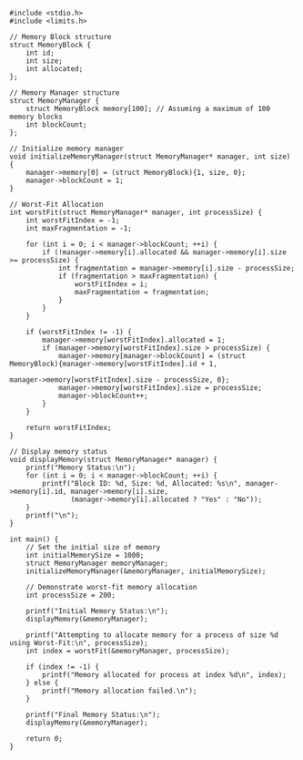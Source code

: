     #include <stdio.h>
    #include <limits.h>
    
    // Memory Block structure
    struct MemoryBlock {
        int id;
        int size;
        int allocated;
    };
    
    // Memory Manager structure
    struct MemoryManager {
        struct MemoryBlock memory[100]; // Assuming a maximum of 100 memory blocks
        int blockCount;
    };
    
    // Initialize memory manager
    void initializeMemoryManager(struct MemoryManager* manager, int size) {
        manager->memory[0] = (struct MemoryBlock){1, size, 0};
        manager->blockCount = 1;
    }
    
    // Worst-Fit Allocation
    int worstFit(struct MemoryManager* manager, int processSize) {
        int worstFitIndex = -1;
        int maxFragmentation = -1;
    
        for (int i = 0; i < manager->blockCount; ++i) {
            if (!manager->memory[i].allocated && manager->memory[i].size >= processSize) {
                int fragmentation = manager->memory[i].size - processSize;
                if (fragmentation > maxFragmentation) {
                    worstFitIndex = i;
                    maxFragmentation = fragmentation;
                }
            }
        }
    
        if (worstFitIndex != -1) {
            manager->memory[worstFitIndex].allocated = 1;
            if (manager->memory[worstFitIndex].size > processSize) {
                manager->memory[manager->blockCount] = (struct MemoryBlock){manager->memory[worstFitIndex].id + 1,
                                                                            manager->memory[worstFitIndex].size - processSize, 0};
                manager->memory[worstFitIndex].size = processSize;
                manager->blockCount++;
            }
        }
    
        return worstFitIndex;
    }
    
    // Display memory status
    void displayMemory(struct MemoryManager* manager) {
        printf("Memory Status:\n");
        for (int i = 0; i < manager->blockCount; ++i) {
            printf("Block ID: %d, Size: %d, Allocated: %s\n", manager->memory[i].id, manager->memory[i].size,
                   (manager->memory[i].allocated ? "Yes" : "No"));
        }
        printf("\n");
    }
    
    int main() {
        // Set the initial size of memory
        int initialMemorySize = 1000;
        struct MemoryManager memoryManager;
        initializeMemoryManager(&memoryManager, initialMemorySize);
    
        // Demonstrate worst-fit memory allocation
        int processSize = 200;
    
        printf("Initial Memory Status:\n");
        displayMemory(&memoryManager);
    
        printf("Attempting to allocate memory for a process of size %d using Worst-Fit:\n", processSize);
        int index = worstFit(&memoryManager, processSize);
    
        if (index != -1) {
            printf("Memory allocated for process at index %d\n", index);
        } else {
            printf("Memory allocation failed.\n");
        }
    
        printf("Final Memory Status:\n");
        displayMemory(&memoryManager);
    
        return 0;
    }
